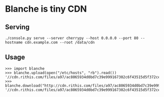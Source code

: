 # Blanche is tiny CDN

## Serving

    ./console.py serve --server cherrypy --host 0.0.0.0 --port 80 --hostname cdn.example.com --root /data/cdn

## Usage

    >>> import blanche
    >>> blanche.upload(open("/etc/hosts", "rb").read())
    '//cdn.rithis.com/files/a97/ac8065934d0bd7c39e999167302c6f43515d5f372ce0932e4f5a1d3f2e0a6e9e3e5111b14195ff45809f8ce7d8a665d1a9eed34ae2fdd5b2be091c878aa5e'
    >>> blanche.download("http://cdn.rithis.com/files/a97/ac8065934d0bd7c39e999167302c6f43515d5f372ce0932e4f5a1d3f2e0a6e9e3e5111b14195ff45809f8ce7d8a665d1a9eed34ae2fdd5b2be091c878aa5e")
    '//cdn.rithis.com/files/a97/ac8065934d0bd7c39e999167302c6f43515d5f372ce0932e4f5a1d3f2e0a6e9e3e5111b14195ff45809f8ce7d8a665d1a9eed34ae2fdd5b2be091c878aa5e'
